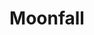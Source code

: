 ---
title: "Moonfall"
year: 2022
rating: 1
stars: "★"
rewatched: false
permalink: "moonfall"
watched_on: 2022-04-01
---